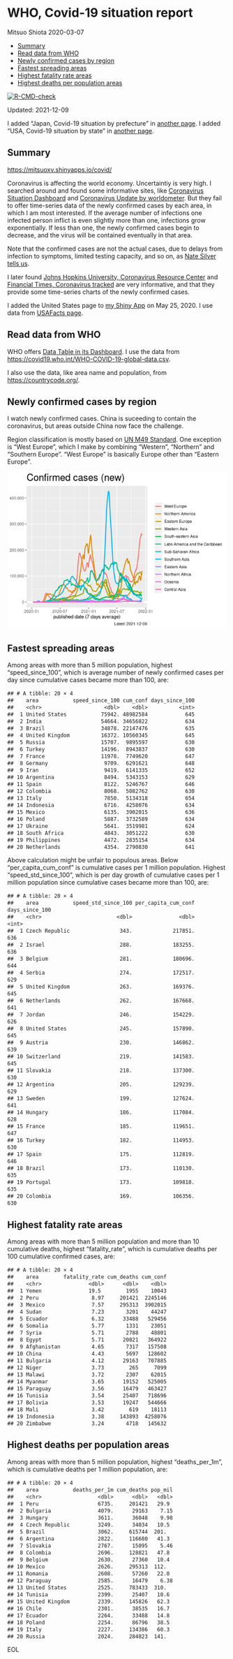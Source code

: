 WHO, Covid-19 situation report
================
Mitsuo Shiota
2020-03-07

-   [Summary](#summary)
-   [Read data from WHO](#read-data-from-who)
-   [Newly confirmed cases by region](#newly-confirmed-cases-by-region)
-   [Fastest spreading areas](#fastest-spreading-areas)
-   [Highest fatality rate areas](#highest-fatality-rate-areas)
-   [Highest deaths per population
    areas](#highest-deaths-per-population-areas)

<!-- badges: start -->

[![R-CMD-check](https://github.com/mitsuoxv/covid/workflows/R-CMD-check/badge.svg)](https://github.com/mitsuoxv/covid/actions)
<!-- badges: end -->

Updated: 2021-12-09

I added “Japan, Covid-19 situation by prefecture” in [another
page](Japan.md). I added “USA, Covid-19 situation by state” in [another
page](USA.md).

## Summary

<https://mitsuoxv.shinyapps.io/covid/>

Coronavirus is affecting the world economy. Uncertaintiy is very high. I
searched around and found some informative sites, like [Coronavirus
Situation
Dashboard](https://who.maps.arcgis.com/apps/opsdashboard/index.html#/c88e37cfc43b4ed3baf977d77e4a0667)
and [Coronavirus Update by
worldometer](https://www.worldometers.info/coronavirus/). But they fail
to offer time-series data of the newly confirmed cases by each area, in
which I am most interested. If the average number of infections one
infected person inflict is even slightly more than one, infections grow
exponentially. If less than one, the newly confirmed cases begin to
decrease, and the virus will be contained eventually in that area.

Note that the confirmed cases are not the actual cases, due to delays
from infection to symptoms, limited testing capacity, and so on, as
[Nate Silver tells
us](https://fivethirtyeight.com/features/coronavirus-case-counts-are-meaningless/).

I later found [Johns Hopkins University, Coronavirus Resource
Center](https://coronavirus.jhu.edu/) and [Financial Times, Coronavirus
tracked](https://www.ft.com/content/a26fbf7e-48f8-11ea-aeb3-955839e06441)
are very informative, and that they provide some time-series charts of
the newly confirmed cases.

I added the United States page to [my Shiny
App](https://mitsuoxv.shinyapps.io/covid/) on May 25, 2020. I use data
from [USAFacts
page](https://usafacts.org/visualizations/coronavirus-covid-19-spread-map/).

## Read data from WHO

WHO offers [Data Table in its Dashboard](https://covid19.who.int/table).
I use the data from
<https://covid19.who.int/WHO-COVID-19-global-data.csv>.

I also use the data, like area name and population, from
<https://countrycode.org/>.

## Newly confirmed cases by region

I watch newly confirmed cases. China is suceeding to contain the
coronavirus, but areas outside China now face the challenge.

Region classification is mostly based on [UN M49
Standard](https://unstats.un.org/unsd/methodology/m49/). One exception
is “West Europe”, which I make by combining “Western”, “Northern” and
“Southern Europe”. “West Europe” is basically Europe other than “Eastern
Europe”.

![](README_files/figure-gfm/chart-1.png)<!-- -->

## Fastest spreading areas

Among areas with more than 5 million population, highest
“speed\_since\_100”, which is average number of newly confirmed cases
per day since cumulative cases became more than 100, are:

    ## # A tibble: 20 × 4
    ##    area           speed_since_100 cum_conf days_since_100
    ##    <chr>                    <dbl>    <dbl>          <int>
    ##  1 United States           75942. 48982584            645
    ##  2 India                   54664. 34656822            634
    ##  3 Brazil                  34878. 22147476            635
    ##  4 United Kingdom          16372. 10560345            645
    ##  5 Russia                  15707.  9895597            630
    ##  6 Turkey                  14196.  8943837            630
    ##  7 France                  11978.  7749620            647
    ##  8 Germany                  9709.  6291621            648
    ##  9 Iran                     9419.  6141335            652
    ## 10 Argentina                8494.  5343153            629
    ## 11 Spain                    8122.  5246767            646
    ## 12 Colombia                 8068.  5082762            630
    ## 13 Italy                    7850.  5134318            654
    ## 14 Indonesia                6716.  4258076            634
    ## 15 Mexico                   6135.  3902015            636
    ## 16 Poland                   5887.  3732589            634
    ## 17 Ukraine                  5641.  3519981            624
    ## 18 South Africa             4843.  3051222            630
    ## 19 Philippines              4472.  2835154            634
    ## 20 Netherlands              4354.  2790830            641

Above calculation might be unfair to populous areas. Below
“per\_capita\_cum\_conf” is cumulative cases per 1 million population.
Highest “speed\_std\_since\_100”, which is per day growth of cumulative
cases per 1 million population since cumulative cases became more than
100, are:

    ## # A tibble: 20 × 4
    ##    area           speed_std_since_100 per_capita_cum_conf days_since_100
    ##    <chr>                        <dbl>               <dbl>          <int>
    ##  1 Czech Republic                343.             217851.            636
    ##  2 Israel                        288.             183255.            636
    ##  3 Belgium                       281.             180696.            644
    ##  4 Serbia                        274.             172517.            629
    ##  5 United Kingdom                263.             169376.            645
    ##  6 Netherlands                   262.             167668.            641
    ##  7 Jordan                        246.             154229.            626
    ##  8 United States                 245.             157890.            645
    ##  9 Austria                       230.             146862.            639
    ## 10 Switzerland                   219.             141583.            645
    ## 11 Slovakia                      218.             137300.            630
    ## 12 Argentina                     205.             129239.            629
    ## 13 Sweden                        199.             127624.            641
    ## 14 Hungary                       186.             117084.            628
    ## 15 France                        185.             119651.            647
    ## 16 Turkey                        182.             114953.            630
    ## 17 Spain                         175.             112819.            646
    ## 18 Brazil                        173.             110130.            635
    ## 19 Portugal                      173.             109818.            635
    ## 20 Colombia                      169.             106356.            630

## Highest fatality rate areas

Among areas with more than 5 million population and more than 10
cumulative deaths, highest “fatality\_rate”, which is cumulative deaths
per 100 cumulative confirmed cases, are:

    ## # A tibble: 20 × 4
    ##    area        fatality_rate cum_deaths cum_conf
    ##    <chr>               <dbl>      <dbl>    <dbl>
    ##  1 Yemen               19.5        1955    10043
    ##  2 Peru                 8.97     201421  2245146
    ##  3 Mexico               7.57     295313  3902015
    ##  4 Sudan                7.23       3201    44247
    ##  5 Ecuador              6.32      33488   529456
    ##  6 Somalia              5.77       1331    23051
    ##  7 Syria                5.71       2788    48801
    ##  8 Egypt                5.71      20821   364922
    ##  9 Afghanistan          4.65       7317   157508
    ## 10 China                4.43       5697   128602
    ## 11 Bulgaria             4.12      29163   707885
    ## 12 Niger                3.73        265     7099
    ## 13 Malawi               3.72       2307    62015
    ## 14 Myanmar              3.65      19152   525005
    ## 15 Paraguay             3.56      16479   463427
    ## 16 Tunisia              3.54      25407   718696
    ## 17 Bolivia              3.53      19247   544666
    ## 18 Mali                 3.42        619    18113
    ## 19 Indonesia            3.38     143893  4258076
    ## 20 Zimbabwe             3.24       4718   145632

## Highest deaths per population areas

Among areas with more than 5 million population, highest
“deaths\_per\_1m”, which is cumulative deaths per 1 million population,
are:

    ## # A tibble: 20 × 4
    ##    area           deaths_per_1m cum_deaths pop_mil
    ##    <chr>                  <dbl>      <dbl>   <dbl>
    ##  1 Peru                   6735.     201421   29.9 
    ##  2 Bulgaria               4079.      29163    7.15
    ##  3 Hungary                3611.      36048    9.98
    ##  4 Czech Republic         3249.      34034   10.5 
    ##  5 Brazil                 3062.     615744  201.  
    ##  6 Argentina              2822.     116680   41.3 
    ##  7 Slovakia               2767.      15095    5.46
    ##  8 Colombia               2696.     128821   47.8 
    ##  9 Belgium                2630.      27360   10.4 
    ## 10 Mexico                 2626.     295313  112.  
    ## 11 Romania                2608.      57260   22.0 
    ## 12 Paraguay               2585.      16479    6.38
    ## 13 United States          2525.     783433  310.  
    ## 14 Tunisia                2399.      25407   10.6 
    ## 15 United Kingdom         2339.     145826   62.3 
    ## 16 Chile                  2301.      38535   16.7 
    ## 17 Ecuador                2264.      33488   14.8 
    ## 18 Poland                 2254.      86796   38.5 
    ## 19 Italy                  2227.     134386   60.3 
    ## 20 Russia                 2024.     284823  141.

EOL
